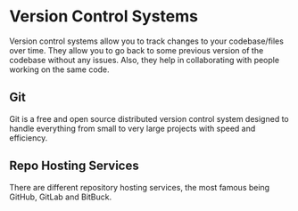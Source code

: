 # Version Control Systems

Version control systems allow you to track changes to your codebase/files over time. They allow you to go back to some previous version of the codebase without any issues. Also, they help in collaborating with people working on the same code.

## Git

Git is a free and open source distributed version control system designed to handle everything from small to very large projects with speed and efficiency.

## Repo Hosting Services

There are different repository hosting services, the most famous being GitHub, GitLab and BitBuck.
